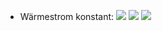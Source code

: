 - Wärmestrom konstant:
![](Pasted%20image%2020241029090320.png)
![](Pasted%20image%2020241029090416.png)
![](Pasted%20image%2020241029090503.png)
